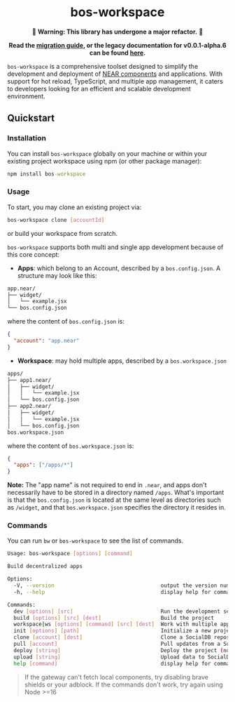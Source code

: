 <center>

# bos-workspace

🚧 **Warning: This library has undergone a major refactor.** 🚧

**Read the [migration guide](./MIGRATION_GUIDE.md), or the legacy documentation for v0.0.1-alpha.6 can be found [here](https://github.com/NEARBuilders/bos-workspace/tree/version/0.0.1-alpha.6).**

</center>

`bos-workspace` is a comprehensive toolset designed to simplify the development and deployment of [NEAR components](https://docs.near.org/bos/tutorial/quickstart) and applications. With support for hot reload, TypeScript, and multiple app management, it caters to developers looking for an efficient and scalable development environment.

## Quickstart

### Installation

You can install `bos-workspace` globally on your machine or within your existing project workspace using npm (or other package manager):

```cmd
npm install bos-workspace
```

### Usage

To start, you may clone an existing project via:

```bash
bos-workspace clone [accountId]
```

or build your workspace from scratch. 

`bos-workspace` supports both multi and single app development because of this core concept:
  
* **Apps**: which belong to an Account, described by a `bos.config.json`. A structure may look like this:

```txt
app.near/
├── widget/
│   └── example.jsx
└── bos.config.json
```

where the content of `bos.config.json` is:

```json
{
  "account": "app.near"
}
```

* **Workspace**: may hold multiple apps, described by a `bos.workspace.json`

```txt
apps/
├── app1.near/
│   ├── widget/
│   │   └── example.jsx
│   └── bos.config.json
├── app2.near/
│   ├── widget/
│   │   └── example.jsx
│   └── bos.config.json
bos.workspace.json
```

where the content of `bos.workspace.json` is:

```json
{
  "apps": ["/apps/*"]
}
```

**Note:** The "app name" is not required to end in `.near`, and apps don't necessarily have to be stored in a directory named `/apps`. What's important is that the `bos.config.json` is located at the same level as directories such as `/widget`, and that `bos.workspace.json` specifies the directory it resides in.



### Commands

You can run `bw` or `bos-workspace` to see the list of commands.

```bash
Usage: bos-workspace [options] [command]

Build decentralized apps

Options:
  -V, --version                                  output the version number
  -h, --help                                     display help for command

Commands:
  dev [options] [src]                            Run the development server
  build [options] [src] [dest]                   Build the project
  workspace|ws [options] [command] [src] [dest]  Work with multiple apps
  init [options] [path]                          Initialize a new project
  clone [account] [dest]                         Clone a SocialDB repository
  pull [account]                                 Pull updates from a SocialDB repository
  deploy [string]                                Deploy the project (not implemented)
  upload [string]                                Upload data to SocialDB (not implemented)
  help [command]                                 display help for command
```

> If the gateway can't fetch local components, try disabling brave shields or your adblock.
> If the commands don't work, try again using Node >=16
